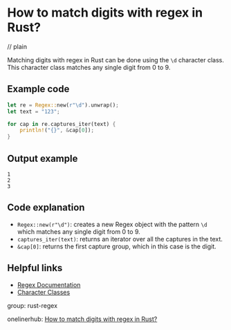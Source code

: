 # How to match digits with regex in Rust?
// plain

Matching digits with regex in Rust can be done using the `\d` character class. This character class matches any single digit from 0 to 9.

## Example code

```rust
let re = Regex::new(r"\d").unwrap();
let text = "123";

for cap in re.captures_iter(text) {
    println!("{}", &cap[0]);
}
```

## Output example

```
1
2
3
```

## Code explanation

- `Regex::new(r"\d")`: creates a new Regex object with the pattern `\d` which matches any single digit from 0 to 9.
- `captures_iter(text)`: returns an iterator over all the captures in the text.
- `&cap[0]`: returns the first capture group, which in this case is the digit.

## Helpful links
- [Regex Documentation](https://doc.rust-lang.org/regex/regex/index.html)
- [Character Classes](https://doc.rust-lang.org/regex/regex/enum.Regex.html#character-classes)

group: rust-regex

onelinerhub: [How to match digits with regex in Rust?](https://onelinerhub.com/rust/how-to-match-digits-with-regex-in-rust)